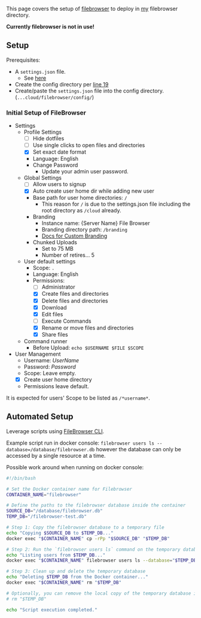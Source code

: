 This page covers the setup of [filebrowser](https://github.com/filebrowser/filebrowser) to deploy in [my](https://github.com/adamzvolanek/DevRack/tree/main/docker-compose/cloud/filebrowser) filebrowser directory.

**Currently filebrowser is not in use!**

## Setup

Prerequisites:

- A `settings.json` file.
  - See [here](https://github.com/adamzvolanek/DevRack/blob/main/docker-compose/cloud/filebrowser/settings.json)
- Create the config directory per [line 19](https://github.com/adamzvolanek/DevRack/blob/main/docker-compose/cloud/filebrowser/filebrowser.yaml#L19)
- Create/paste the `settings.json` file into the config directory. (`...cloud/filebrowser/config/`)

### Initial Setup of FileBrowser

- Settings
  - Profile Settings
    - [ ] Hide dotfiles
    - [ ] Use single clicks to open files and directories
    - [X] Set exact date format
    - Language: English
    - Change Password
      - Update your admin user password.
  - Global Settings
    - [ ] Allow users to signup
    - [X] Auto create user home dir while adding new user
    - Base path for user home directories: `/`
      - This reason for `/` is due to the settings.json file including the root directory as `/cloud` already.
    - Branding
      - Instance name: {Server Name} File Browser
      - Branding directory path: `/branding`
      - [Docs for Custom Branding](https://filebrowser.org/configuration/custom-branding)
    - Chunked Uploads
      - Set to 75 MB
      - Number of retires... 5
  - User default settings
    - Scope: `.`
    - Language: English
    - Permissions:
      - [ ] Administrator
      - [X] Create files and directories
      - [X] Delete files and directories
      - [X] Download
      - [X] Edit files
      - [ ] Execute Commands
      - [X] Rename or move files and directories
      - [X] Share files
  - Command runner
    - Before Upload: `echo $USERNAME $FILE $SCOPE`
- User Management
  - Username: *UserName*
  - Password: *Password*
  - Scope: Leave empty.
  - [X] Create user home directory
  - Permissions leave default.

It is expected for users' Scope to be listed as `/*username*`.

## Automated Setup

Leverage scripts using [FileBrowser CLI](https://filebrowser.org/cli).

Example script run in docker console: `filebrowser users ls --database=/database/filebrowser.db` however the database can only be accessed by a single resource at a time.

Possible work around when running on docker console:

```bash
#!/bin/bash

# Set the Docker container name for Filebrowser
CONTAINER_NAME="filebrowser"

# Define the paths to the filebrowser database inside the container
SOURCE_DB="/database/filebrowser.db"
TEMP_DB="/filebrowser-test.db"

# Step 1: Copy the filebrowser database to a temporary file
echo "Copying $SOURCE_DB to $TEMP_DB..."
docker exec "$CONTAINER_NAME" cp -rPp "$SOURCE_DB" "$TEMP_DB"

# Step 2: Run the `filebrowser users ls` command on the temporary database
echo "Listing users from $TEMP_DB..."
docker exec "$CONTAINER_NAME" filebrowser users ls --database="$TEMP_DB"

# Step 3: Clean up and delete the temporary database
echo "Deleting $TEMP_DB from the Docker container..."
docker exec "$CONTAINER_NAME" rm "$TEMP_DB"

# Optionally, you can remove the local copy of the temporary database if you no longer need it
# rm "$TEMP_DB"

echo "Script execution completed."
```
